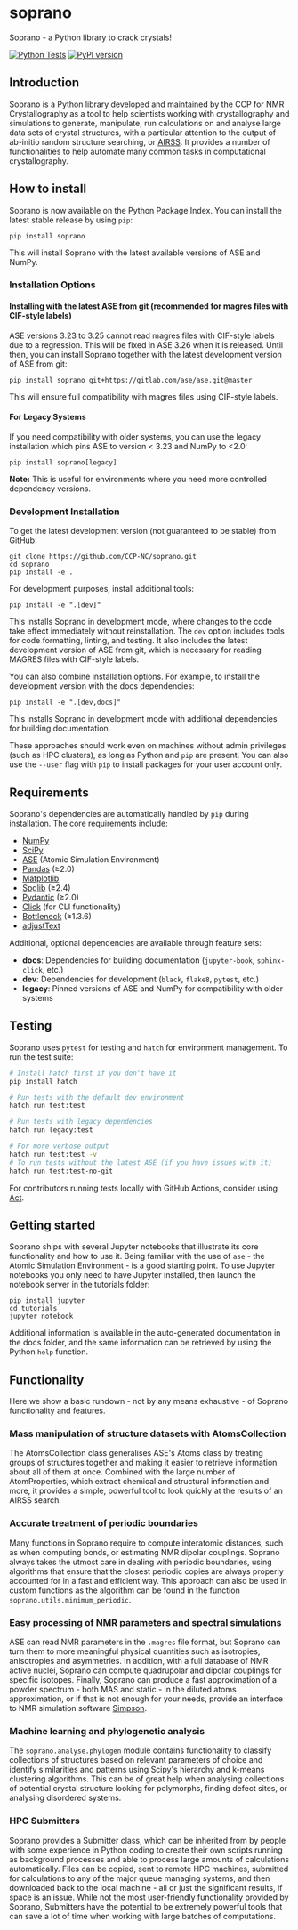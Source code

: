 # soprano
Soprano - a Python library to crack crystals!

[![Python Tests](https://github.com/CCP-NC/soprano/actions/workflows/python-test.yml/badge.svg)](https://github.com/CCP-NC/soprano/actions/workflows/python-test.yml)
[![PyPI version](https://badge.fury.io/py/Soprano.svg)](https://badge.fury.io/py/Soprano)

## Introduction
Soprano is a Python library developed and maintained by the CCP for NMR Crystallography as a tool to help scientists
working with crystallography and simulations to generate, manipulate, run calculations on and analyse large data sets of
crystal structures, with a particular attention to the output of ab-initio random structure searching, or [AIRSS](https://www.mtg.msm.cam.ac.uk/Codes/AIRSS). It provides a number of functionalities to help automate many common tasks in computational crystallography.

## How to install
Soprano is now available on the Python Package Index. You can install the latest stable release by using `pip`:

    pip install soprano

This will install Soprano with the latest available versions of ASE and NumPy.

### Installation Options

#### Installing with the latest ASE from git (recommended for magres files with CIF-style labels)
ASE versions 3.23 to 3.25 cannot read magres files with CIF-style labels due to a regression. This will be fixed in ASE 3.26 when it is released. Until then, you can install Soprano together with the latest development version of ASE from git:

    pip install soprano git+https://gitlab.com/ase/ase.git@master

This will ensure full compatibility with magres files using CIF-style labels.


#### For Legacy Systems
If you need compatibility with older systems, you can use the legacy installation which pins ASE to version < 3.23 and NumPy to <2.0:

    pip install soprano[legacy]

**Note:** This is useful for environments where you need more controlled dependency versions.



### Development Installation
To get the latest development version (not guaranteed to be stable) from GitHub:

    git clone https://github.com/CCP-NC/soprano.git
    cd soprano
    pip install -e .

For development purposes, install additional tools:

    pip install -e ".[dev]"

This installs Soprano in development mode, where changes to the code take effect immediately without reinstallation. The `dev` option includes tools for code formatting, linting, and testing. It also includes the latest development version of ASE from git, which is necessary for reading MAGRES files with CIF-style labels. 

You can also combine installation options. For example, to install the development version with the docs dependencies:

    pip install -e ".[dev,docs]"
This installs Soprano in development mode with additional dependencies for building documentation.

These approaches should work even on machines without admin privileges (such as HPC clusters), as long as Python and `pip` are present. You can also use the `--user` flag with `pip` to install packages for your user account only.

## Requirements
Soprano's dependencies are automatically handled by `pip` during installation. The core requirements include:

* [NumPy](http://www.numpy.org/)
* [SciPy](https://www.scipy.org/)
* [ASE](https://wiki.fysik.dtu.dk/ase/) (Atomic Simulation Environment)
* [Pandas](https://pandas.pydata.org/) (≥2.0)
* [Matplotlib](https://matplotlib.org/)
* [Spglib](https://spglib.github.io/spglib/) (≥2.4)
* [Pydantic](https://docs.pydantic.dev/) (≥2.0)
* [Click](https://click.palletsprojects.com/) (for CLI functionality)
* [Bottleneck](https://pypi.org/project/Bottleneck/) (≥1.3.6)
* [adjustText](https://github.com/Phlya/adjustText)

Additional, optional dependencies are available through feature sets:

* **docs**: Dependencies for building documentation (`jupyter-book`, `sphinx-click`, etc.)
* **dev**: Dependencies for development (`black`, `flake8`, `pytest`, etc.)
* **legacy**: Pinned versions of ASE and NumPy for compatibility with older systems

## Testing

Soprano uses `pytest` for testing and `hatch` for environment management. To run the test suite:

```bash
# Install hatch first if you don't have it
pip install hatch

# Run tests with the default dev environment
hatch run test:test

# Run tests with legacy dependencies
hatch run legacy:test

# For more verbose output
hatch run test:test -v
# To run tests without the latest ASE (if you have issues with it)
hatch run test:test-no-git
```


For contributors running tests locally with GitHub Actions, consider using [Act](https://github.com/nektos/act).

## Getting started
Soprano ships with several Jupyter notebooks that illustrate its core functionality and how to use it. Being familiar with the use of `ase` - the Atomic Simulation Environment - is a good starting point. To use Jupyter notebooks you only need to have Jupyter installed, then launch the notebook server in the tutorials folder:

    pip install jupyter
    cd tutorials
    jupyter notebook
    
Additional information is available in the auto-generated documentation in the docs folder, and the same information can be retrieved by using the Python `help` function.

## Functionality

Here we show a basic rundown - not by any means exhaustive - of Soprano functionality and features.

### Mass manipulation of structure datasets with AtomsCollection
The AtomsCollection class generalises ASE's Atoms class by treating groups of structures together and making it easier to retrieve information about all of them at once. Combined with the large number of AtomProperties, which extract chemical and structural information and more, it provides a simple, powerful tool to look quickly at the results of an AIRSS search.

### Accurate treatment of periodic boundaries
Many functions in Soprano require to compute interatomic distances, such as when computing bonds, or estimating NMR dipolar couplings. Soprano always takes the utmost care in dealing with periodic boundaries, using algorithms that ensure that the closest periodic copies are always properly accounted for in a fast and efficient way. This approach can also be used in custom functions as the algorithm can be found in the function `soprano.utils.minimum_periodic`.

### Easy processing of NMR parameters and spectral simulations
ASE can read NMR parameters in the `.magres` file format, but Soprano can turn them to more meaningful physical quantities such as isotropies, anisotropies and asymmetries. In addition, with a full database of NMR active nuclei, Soprano can compute quadrupolar and dipolar couplings for specific isotopes. Finally, Soprano can produce a fast approximation of a powder spectrum - both MAS and static - in the diluted atoms approximation, or if that is not enough for your needs, provide an interface to NMR simulation software [Simpson](https://inano.au.dk/about/research-centers-and-projects/nmr/software/simpson).

### Machine learning and phylogenetic analysis
The `soprano.analyse.phylogen` module contains functionality to classify collections of structures based on relevant parameters of choice and identify similarities and patterns using Scipy's hierarchy and k-means clustering algorithms. This can be of great help when analysing collections of potential crystal structure looking for polymorphs, finding defect sites, or analysing disordered systems.

### HPC Submitters
Soprano provides a Submitter class, which can be inherited from by people with some experience in Python coding to create their own scripts running as background processes and able to process large amounts of calculations automatically. Files can be copied, sent to remote HPC machines, submitted for calculations to any of the major queue managing systems, and then downloaded back to the local machine - all or just the significant results, if space is an issue. While not the most user-friendly functionality provided by Soprano, Submitters have the potential to be extremely powerful tools that can save a lot of time when working with large batches of computations.
